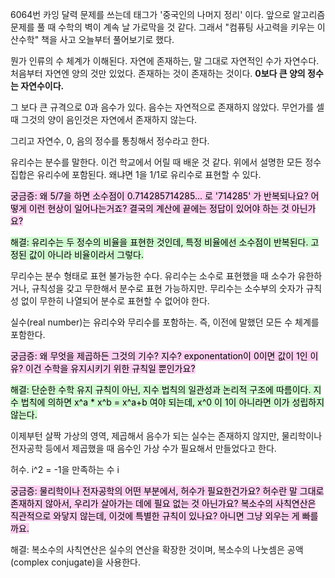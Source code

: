6064번 카잉 달력 문제를 쓰는데 태그가 '중국인의 나머지 정리' 이다.
앞으로 알고리즘 문제를 풀 때 수학의 벽이 계속 날 가로막을 것 같다.
그래서 "컴퓨팅 사고력을 키우는 이산수학" 책을 사고 오늘부터 풀어보기로 했다.



뭔가 인류의 수 체계가 이해된다. 자연에 존재하는, 말 그대로 자연적인 수가 자연수다. 처음부터 자연엔 양의 것만 있었다. 존재하는 것이 존재하는 것이다. **0보다 큰 양의 정수는 자연수이다.**

그 보다 큰 규격으로 0과 음수가 있다. 음수는 자연적으로 존재하지 않았다. 무언가를 셀 때 그것의 양이 음인것은 자연에서 존재하지 않는다.

그리고 자연수, 0, 음의 정수를 통칭해서 정수라고 한다.

유리수는 분수를 말한다. 이건 학교에서 어릴 때 배운 것 같다. 위에서 설명한 모든 정수 집합은 유리수에 포함된다. 왜냐면 1을 1/1로 유리수로 표현할 수 있다.

<mark style="background: #FFB8EBA6;">궁금증: 왜 5/7을 하면 소수점이 0.714285714285... 로 '714285' 가 반복되나요? 어떻게 이런 현상이 일어나는거죠? 결국의 계산에 끝에는 정답이 있어야 하는 것 아닌가요?</mark>

<mark style="background: #BBFABBA6;">해결: 유리수는 두 정수의 비율을 표현한 것인데, 특정 비율에선 소수점이 반복된다. 고정된 값이 아니라 비율이라서 그렇다.</mark>

무리수는 분수 형태로 표현 불가능한 수다. 유리수는 소수로 표현했을 때 소수가 유한하거나, 규칙성을 갖고 무한해서 분수로 표현 가능하지만. 무리수는 소수부의 숫자가 규칙성 없이 무한히 나열되어 분수로 표현할 수 없어야 한다.

실수(real number)는 유리수와 무리수를 포함하는. 즉, 이전에 말했던 모든 수 체계를 포함한다.

<mark style="background: #FFB8EBA6;">궁금증: 왜 무엇을 제곱하든 그것의 기수? 지수? exponentation이 0이면 값이 1인 이유? 이건 수학을 유지시키기 위한 규칙일 뿐인가요?</mark>

<mark style="background: #BBFABBA6;">해결: 단순한 수학 유지 규칙이 아닌, 지수 법칙의 일관성과 논리적 구조에 따름이다. 지수 법칙에 의하면 x^a * x^b = x^a+b 여야 되는데, x^0 이 1이 아니라면 이가 성립하지 않는다.</mark>

이제부턴 살짝 가상의 영역, 제곱해서 음수가 되는 실수는 존재하지 않지만, 물리학이나 전자공학 등에서 제곱했을 때 음수인 가상 수가 필요해서 만들었다고 한다.

허수. i^2 = -1을 만족하는 수 i

<mark style="background: #FFB8EBA6;">궁금증: 물리학이나 전자공학의 어떤 부분에서, 허수가 필요한건가요? 허수란 말 그대로 존재하지 않아서, 우리가 살아가는 데에 필요 없는 것 아닌가요?
복소수의 사칙연산은 직관적으로 와닿지 않는데, 이것에 특별한 규칙이 있나요? 아니면 그냥 외우는 게 빠를까요.</mark>

해결: 복소수의 사칙연산은 실수의 연산을 확장한 것이며, 복소수의 나눗셈은 공액(complex conjugate)을 사용한다.